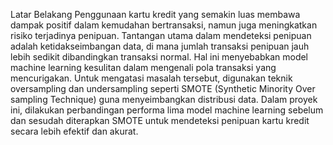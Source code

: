 Latar Belakang
 Penggunaan kartu kredit yang semakin luas membawa dampak positif
 dalam kemudahan bertransaksi, namun juga meningkatkan risiko
 terjadinya penipuan. Tantangan utama dalam mendeteksi penipuan
 adalah ketidakseimbangan data, di mana jumlah transaksi penipuan jauh
 lebih sedikit dibandingkan transaksi normal. Hal ini menyebabkan model
 machine learning kesulitan dalam mengenali pola transaksi yang
 mencurigakan. Untuk mengatasi masalah tersebut, digunakan teknik
 oversampling dan undersampling seperti SMOTE (Synthetic Minority Over
sampling Technique) guna menyeimbangkan distribusi data. Dalam proyek
 ini, dilakukan perbandingan performa lima model machine learning
 sebelum dan sesudah diterapkan SMOTE untuk mendeteksi penipuan
 kartu kredit secara lebih efektif dan akurat.
